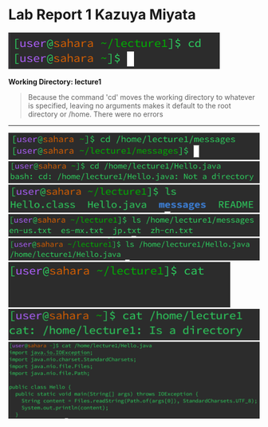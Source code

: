 # Lab Report 1                          Kazuya Miyata 

![Image](images/cd1.png)

**Working Directory: lecture1**  

> Because the command 'cd' moves the working directory to whatever is specified, leaving no arguments makes it default to the root directory or /home.
> There were no errors
---
![Image](images/cd4.png)
![Image](images/cd3.png)
![Image](images/ls1.png)
![Image](images/ls2.png)
![Image](images/ls3.png)
![Image](images/cat1.png)
![Image](images/cat2.png)
![Image](images/cat3.png)
